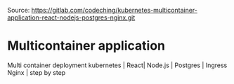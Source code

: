 Source: https://gitlab.com/codeching/kubernetes-multicontainer-application-react-nodejs-postgres-nginx.git

# Multicontainer application

Multi container deployment kubernetes | React| Node.js | Postgres | Ingress Nginx | step by step


